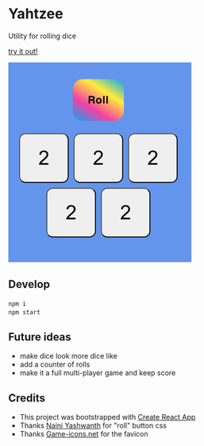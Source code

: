 # Yahtzee
Utility for rolling dice

[try it out!](https://greenrabbit917.github.io/yahtzee/)

![screenshot](screenshot.png)

## Develop

```bash
npm i
npm start
```

## Future ideas
- make dice look more dice like
- add a counter of rolls
- make it a full multi-player game and keep score

## Credits
- This project was bootstrapped with [Create React App](https://github.com/facebook/create-react-app)
- Thanks [Naini Yashwanth](https://uiverse.io/Yashwanthnaini/dry-panther-24) for "roll" button css
- Thanks [Game-icons.net](https://game-icons.net/1x1/delapouite/perspective-dice-six-faces-random.html) for the favicon
